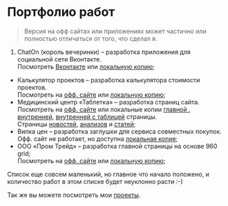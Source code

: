 Портфолио работ
==================

> Версия на офф сайтах или приложениях может частично или полностью отличаться от того, что сделал я.

1. ChatOn (король вечеринки) – разработка приложения для социальной сети Вконтакте.    
Посмотреть [Вконтакте](http://vk.com/app3210355_33730242) или [локальную копию](http://ymatuhin.bitbucket.org/projects/chat_on/);
*  Калькулятор проектов – разработка калькулятора стоимости проектов.     
Посмотреть на [офф. сайте](http://msocial.calculateproject.ru) или [локальную копию](http://ymatuhin.bitbucket.org/projects/calculator/);
*  Медицинский центр «Таблетка» – разработка страниц сайта.   
Посмотреть на [офф. сайте](http://www.tabletka-mc.ru) или локальные копии [главной ](http://ymatuhin.bitbucket.org/projects/tabletka-mc/), [внутренней](http://ymatuhin.bitbucket.org/projects/tabletka-mc/inner.html), 
[внутренней c таблицей](http://ymatuhin.bitbucket.org/projects/tabletka-mc/inner-with-table.html) страницы.  
Страницы [новостей](http://ymatuhin.bitbucket.org/projects/tabletka-mc/news.html), [анализов](http://ymatuhin.bitbucket.org/projects/tabletka-mc/analize.html) и 
[статей](http://ymatuhin.bitbucket.org/projects/tabletka-mc/articles.html);
*  Вилка цен – разработка заглушки для сервиса совместных покупок.   
Офф. сайт не работает, но доступна [локальная копия](http://ymatuhin.bitbucket.org/projects/vilkacen/);
*  ООО «Пром Трейд» – разработка главной страницы на основе 960 grid;   
Посмотреть на [офф. сайте](http://prom32.ru) или [локальную копию](http://ymatuhin.bitbucket.org/projects/prom32/);

Список еще совсем маленький, но главное что начало положено, и количество работ в этом списке будет неуклонно расти :-)

Так же вы можете посмотреть мои [проекты](https://github.com/ymatuhin/ymatuhin.github.io/blob/master/projects.md).

